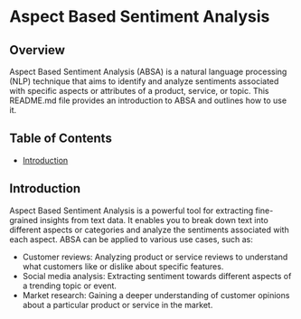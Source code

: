 # Aspect Based Sentiment Analysis

## Overview

Aspect Based Sentiment Analysis (ABSA) is a natural language processing (NLP) technique that aims to identify and analyze sentiments associated with specific aspects or attributes of a product, service, or topic. This README.md file provides an introduction to ABSA and outlines how to use it.

## Table of Contents

- [Introduction](#introduction)

## Introduction

Aspect Based Sentiment Analysis is a powerful tool for extracting fine-grained insights from text data. It enables you to break down text into different aspects or categories and analyze the sentiments associated with each aspect. ABSA can be applied to various use cases, such as:

- Customer reviews: Analyzing product or service reviews to understand what customers like or dislike about specific features.
- Social media analysis: Extracting sentiment towards different aspects of a trending topic or event.
- Market research: Gaining a deeper understanding of customer opinions about a particular product or service in the market.


